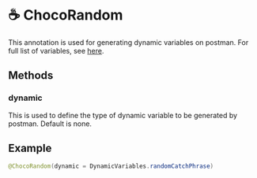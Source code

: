 # ☕️ ChocoRandom

This annotation is used for generating dynamic variables on postman. For full list of 
variables, see [here](https://learning.postman.com/docs/writing-scripts/script-references/variables-list/).

## Methods

### dynamic
This is used to define the type of dynamic variable to be generated by postman. Default is none.

## Example

```java
@ChocoRandom(dynamic = DynamicVariables.randomCatchPhrase)
```
